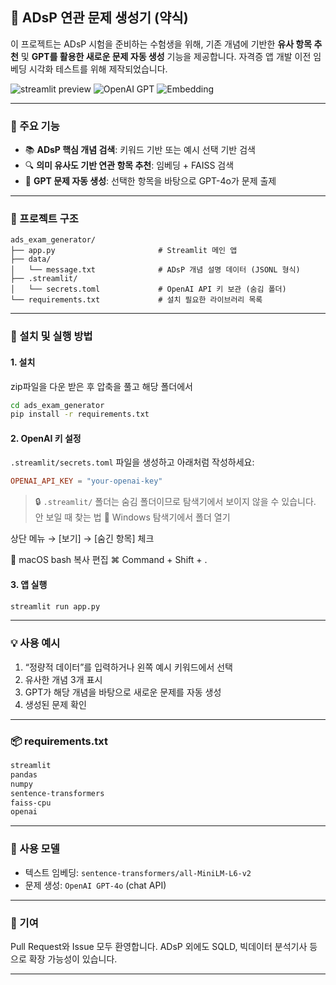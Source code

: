 
## 📘 ADsP 연관 문제 생성기 (약식)

이 프로젝트는 ADsP 시험을 준비하는 수험생을 위해, 기존 개념에 기반한 **유사 항목 추천** 및 **GPT를 활용한 새로운 문제 자동 생성** 기능을 제공합니다.
자격증 앱 개발 이전 임베딩 시각화 테스트를 위해 제작되었습니다.

![streamlit preview](https://img.shields.io/badge/Streamlit-Enabled-brightgreen)
![OpenAI GPT](https://img.shields.io/badge/OpenAI-GPT4o-blue)
![Embedding](https://img.shields.io/badge/SentenceTransformer-MiniLM--L6--v2-lightgrey)

---

### 🔧 주요 기능

* 📚 **ADsP 핵심 개념 검색**: 키워드 기반 또는 예시 선택 기반 검색
* 🔍 **의미 유사도 기반 연관 항목 추천**: 임베딩 + FAISS 검색
* 🧠 **GPT 문제 자동 생성**: 선택한 항목을 바탕으로 GPT-4o가 문제 출제

---

### 📁 프로젝트 구조

```
ads_exam_generator/
├── app.py                       # Streamlit 메인 앱
├── data/
│   └── message.txt              # ADsP 개념 설명 데이터 (JSONL 형식)
├── .streamlit/
│   └── secrets.toml             # OpenAI API 키 보관 (숨김 폴더)
└── requirements.txt             # 설치 필요한 라이브러리 목록
```

---

### 🚀 설치 및 실행 방법

#### 1. 설치

zip파일을 다운 받은 후 압축을 풀고 해당 폴더에서 

```bash
cd ads_exam_generator
pip install -r requirements.txt
```

#### 2. OpenAI 키 설정

`.streamlit/secrets.toml` 파일을 생성하고 아래처럼 작성하세요:

```toml
OPENAI_API_KEY = "your-openai-key"
```

> 🔒 `.streamlit/` 폴더는 숨김 폴더이므로 탐색기에서 보이지 않을 수 있습니다.
안 보일 때 찾는 법
📍 Windows
탐색기에서 폴더 열기

상단 메뉴 → [보기] → [숨긴 항목] 체크

📍 macOS
bash
복사
편집
⌘ Command + Shift + .

#### 3. 앱 실행

```bash
streamlit run app.py
```

---

### 💡 사용 예시

1. “정량적 데이터”를 입력하거나 왼쪽 예시 키워드에서 선택
2. 유사한 개념 3개 표시
3. GPT가 해당 개념을 바탕으로 새로운 문제를 자동 생성
4. 생성된 문제 확인

---

### 📦 requirements.txt

```txt
streamlit
pandas
numpy
sentence-transformers
faiss-cpu
openai
```

---

### 🧠 사용 모델

* 텍스트 임베딩: `sentence-transformers/all-MiniLM-L6-v2`
* 문제 생성: `OpenAI GPT-4o` (chat API)

---

### 📮 기여

Pull Request와 Issue 모두 환영합니다.
ADsP 외에도 SQLD, 빅데이터 분석기사 등으로 확장 가능성이 있습니다.

---


